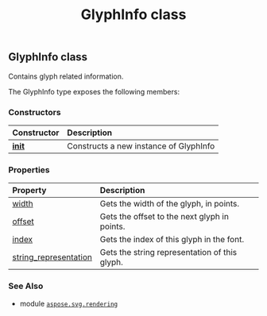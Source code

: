 ﻿---
title: GlyphInfo class
second_title: Aspose.SVG for Python via .NET API References
description: 
type: docs
weight: 30
url: /python-net/aspose.svg.rendering/glyphinfo/
is_root: false
---

## GlyphInfo class

Contains glyph related information.



The GlyphInfo type exposes the following members:

### Constructors
| Constructor | Description |
| :- | :- |
| [__init__](/svg/python-net/aspose.svg.rendering/glyphinfo/__init__/#) | Constructs a new instance of GlyphInfo |


### Properties
| Property | Description |
| :- | :- |
| [width](/svg/python-net/aspose.svg.rendering/glyphinfo/width) | Gets the width of the glyph, in points. |
| [offset](/svg/python-net/aspose.svg.rendering/glyphinfo/offset) | Gets the offset to the next glyph in points. |
| [index](/svg/python-net/aspose.svg.rendering/glyphinfo/index) | Gets the index of this glyph in the font. |
| [string_representation](/svg/python-net/aspose.svg.rendering/glyphinfo/string_representation) | Gets the string representation of this glyph. |



### See Also
* module [`aspose.svg.rendering`](..)
